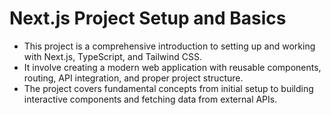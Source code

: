 # Next.js Project Setup and Basics

 + This project is a comprehensive introduction to setting up and working with Next.js, TypeScript, and Tailwind CSS. 
 + It involve creating a modern web application with reusable components, routing, API integration, and proper project structure. 
 + The project covers fundamental concepts from initial setup to building interactive components and fetching data from external APIs.

